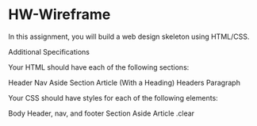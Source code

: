 # HW-Wireframe

In this assignment, you will build a web design skeleton using HTML/CSS. 


Additional Specifications


Your HTML should have each of the following sections: 


Header
Nav
Aside
Section
Article (With a Heading)
Headers
Paragraph


Your CSS should have styles for each of the following elements:


Body
Header, nav, and footer
Section
Aside
Article
.clear
